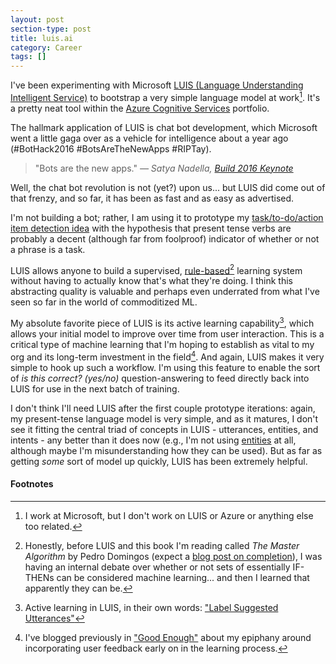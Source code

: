 ```yaml
---
layout: post
section-type: post
title: luis.ai
category: Career
tags: []
---
```


I've been experimenting with Microsoft [LUIS (Language Understanding Intelligent Service)](https://www.luis.ai/) to bootstrap a very simple language model at work[^disclaimer]. It's a pretty neat tool within the [Azure Cognitive Services](https://azure.microsoft.com/en-us/services/cognitive-services/) portfolio.

The hallmark application of LUIS is chat bot development, which Microsoft went a little gaga over as a vehicle for intelligence about a year ago (#BotHack2016 #BotsAreTheNewApps #RIPTay).

> "Bots are the new apps."
> _&mdash; Satya Nadella, [Build 2016 Keynote](https://channel9.msdn.com/Events/Build/2016/KEY01#time=1h52m17s)_

Well, the chat bot revolution is not (yet?) upon us... but LUIS did come out of that frenzy, and so far, it has been as fast and as easy as advertised.

I'm not building a bot; rather, I am using it to prototype my [task/to-do/action item detection idea](/career/2017/07/14/ai-at-work.html) with the hypothesis that present tense verbs are probably a decent (although far from foolproof) indicator of whether or not a phrase is a task.

LUIS allows anyone to build a supervised, [rule-based](https://en.wikipedia.org/wiki/Rule-based_machine_learning)[^rule-based] learning system without having to actually know that's what they're doing. I think this abstracting quality is valuable and perhaps even underrated from what I've seen so far in the world of commoditized ML.

My absolute favorite piece of LUIS is its active learning capability[^active-luis], which allows your initial model to improve over time from user interaction. This is a critical type of machine learning that I'm hoping to establish as vital to my org and its long-term investment in the field[^user-feedback]. And again, LUIS makes it very simple to hook up such a workflow. I'm using this feature to enable the sort of _is this correct? (yes/no)_ question-answering to feed directly back into LUIS for use in the next batch of training.

I don't think I'll need LUIS after the first couple prototype iterations: again, my present-tense language model is very simple, and as it matures, I don't see it fitting the central triad of concepts in LUIS - utterances, entities, and intents - any better than it does now (e.g., I'm not using [entities](https://docs.microsoft.com/en-us/azure/cognitive-services/LUIS/luis-concept-entity-types) at all, although maybe I'm misunderstanding how they can be used). But as far as getting _some_ sort of model up quickly, LUIS has been extremely helpful.

#### Footnotes

[^disclaimer]: I work at Microsoft, but I don't work on LUIS or Azure or anything else too related.
[^rule-based]: Honestly, before LUIS and this book I'm reading called _The Master Algorithm_ by Pedro Domingos (expect a [blog post on completion](/notes/2017/09/23/master-algorithm.html)), I was having an internal debate over whether or not sets of essentially IF-THENs can be considered machine learning... and then I learned that apparently they can be.
[^active-luis]: Active learning in LUIS, in their own words: ["Label Suggested Utterances"](https://docs.microsoft.com/en-us/azure/cognitive-services/luis/label-suggested-utterances)
[^user-feedback]: I've blogged previously in ["Good Enough"](/career/2017/07/21/good-enough.html) about my epiphany around incorporating user feedback early on in the learning process.
